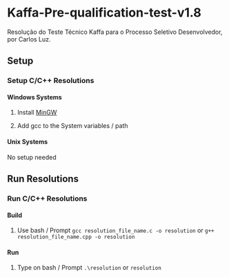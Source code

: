 # Kaffa-Pre-qualification-test-v1.8
Resolução do Teste Técnico Kaffa para o Processo Seletivo Desenvolvedor, por Carlos Luz.

## Setup

### Setup C/C++ Resolutions

#### Windows Systems

1. Install [MinGW](https://sourceforge.net/projects/mingw/)

2. Add gcc to the System variables / path

#### Unix Systems

No setup needed

## Run Resolutions

### Run C/C++ Resolutions

#### Build

1. Use bash / Prompt
`gcc resolution_file_name.c -o resolution`
or
`g++ resolution_file_name.cpp -o resolution`

#### Run

1. Type on bash / Prompt
`.\resolution`
or
`resolution`